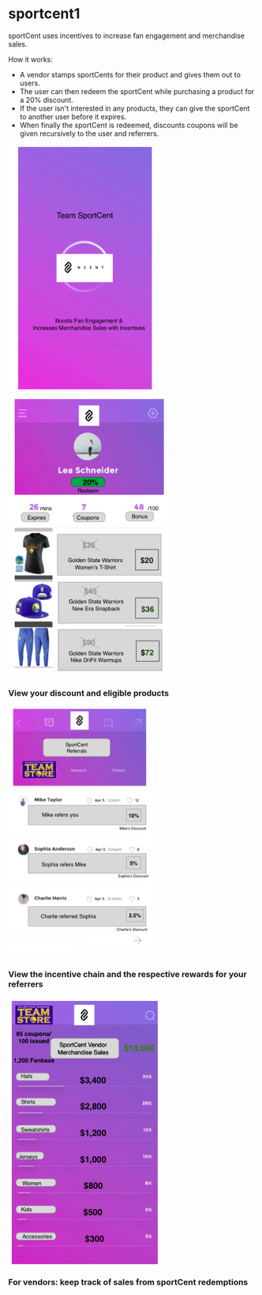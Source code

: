 # sportcent1

sportCent uses incentives to increase fan engagement and merchandise sales.

How it works: 
- A vendor stamps sportCents for their product and gives them out to users.
- The user can then redeem the sportCent while purchasing a product for a 20% discount. 
- If the user isn't interested in any products, they can give the sportCent to another user before it expires.
- When finally the sportCent is redeemed, discounts coupons will be given recursively to the user and referrers.


![splash page](sportCent_splash.png)
![profile view](sportCent_profile.png)
### View your discount and eligible products
![chain](sportCent_chain.png)
### View the incentive chain and the respective rewards for your referrers
![vendor view](sportCent_vendor_view.png)
### For vendors: keep track of sales from sportCent redemptions 
